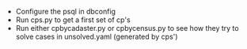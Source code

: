 - Configure the psql in dbconfig
- Run cps.py to get a first set of cp's 
- Run either cpbycadaster.py or cpbycensus.py to see how they try to solve cases in unsolved.yaml (generated by cps')
